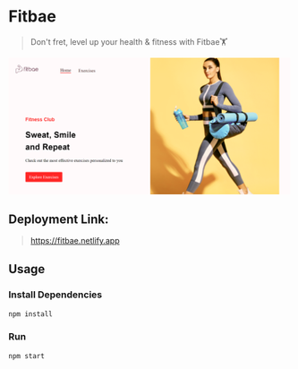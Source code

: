 # Fitbae

> Don't fret, level up your health & fitness with Fitbae🏋️ 

![screenshot](https://github.com/amanverma644/Fitbae/blob/master/uploads/pic_1.png)

## Deployment Link:

> https://fitbae.netlify.app

## Usage

### Install Dependencies 

```
npm install
```

### Run

```
npm start
```
